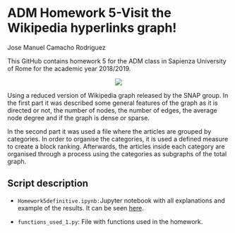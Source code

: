 # ADM Homework 5-Visit the Wikipedia hyperlinks graph!

Jose Manuel Camacho Rodriguez

This GitHub contains homework 5 for the ADM class in Sapienza University of Rome for the academic year 2018/2019. 

<div style="text-align:center"><img src ="http://library.castilleja.org/wp-content/uploads/2013/03/wikipedia-logo-.jpg" /></div>

Using a reduced version of Wikipedia graph released by the SNAP group. In the first part it was described some general features of the graph as it is directed or not, the number of nodes, the number of edges, the average node degree and if the graph is dense or sparse.

In the second part it was used a file where the articles are grouped by categories. In order to organise the categories, it is  used a defined measure to create a block ranking. Afterwards, the articles inside each category are organised through a process using the categories as subgraphs of the total graph.

## Script description

* `Homework5definitive.ipynb:`Jupyter notebook with all explanations and example of the results. It can be seen [here](http://nbviewer.jupyter.org/github/jmcamachor1/ADMHomework5/blob/master/Homework5definitive.ipynb).

* `functions_used_1.py`: File with functions used in the homework.


